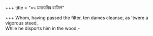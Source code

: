 +++
title = "०५ यमत्यमिव वाजिनं"

+++
Whom, having passed the filter, ten dames cleanse, as 'twere a vigorous steed,  
     While he disports him in the wood,-